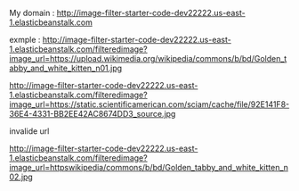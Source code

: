 My domain : http://image-filter-starter-code-dev22222.us-east-1.elasticbeanstalk.com

exmple :
http://image-filter-starter-code-dev22222.us-east-1.elasticbeanstalk.com/filteredimage?image_url=https://upload.wikimedia.org/wikipedia/commons/b/bd/Golden_tabby_and_white_kitten_n01.jpg

http://image-filter-starter-code-dev22222.us-east-1.elasticbeanstalk.com/filteredimage?image_url=https://static.scientificamerican.com/sciam/cache/file/92E141F8-36E4-4331-BB2EE42AC8674DD3_source.jpg


invalide url

http://image-filter-starter-code-dev22222.us-east-1.elasticbeanstalk.com/filteredimage?image_url=httpswikipedia/commons/b/bd/Golden_tabby_and_white_kitten_n02.jpg